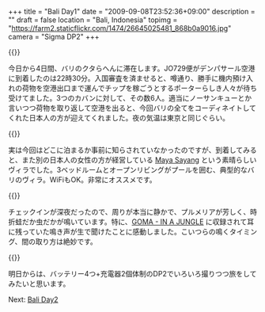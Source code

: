 +++
title = "Bali Day1"
date = "2009-09-08T23:52:36+09:00"
description = ""
draft = false
location  = "Bali, Indonesia"
topimg = "https://farm2.staticflickr.com/1474/26645025481_868b0a9016.jpg"
camera = "Sigma DP2"
+++

{{<flickr href="https://www.flickr.com/photos/fixbot/26645023041/" src="https://farm2.staticflickr.com/1505/26645023041_4beef2a773_b.jpg" title="SDIM0714">}}

今日から4日間、バリのクタらへんに滞在します。JO729便がデンパサール空港に到着したのは22時30分。入国審査を済ませると、噂通り、勝手に機内預け入れの荷物を空港出口まで運んでチップを稼ごうとするポーターらしき人々が待ち受けてました。3つのカバンに対して、その数6人。適当にノーサンキューとか言いつつ荷物を取り返して空港を出ると、今回バリの全てをコーディネイトしてくれた日本人の方が迎えてくれました。夜の気温は東京と同じぐらい。

{{<flickr href="https://www.flickr.com/photos/fixbot/26645024111/" src="https://farm2.staticflickr.com/1681/26645024111_c76a9de7c6_b.jpg" title="SDIM0716">}}

実は今回はどこに泊まるか事前に知らされていなかったのですが、到着してみると、また別の日本人の女性の方が経営している [Maya Sayang](http://www.mayasayang-bali.com/) という素晴らしいヴィラでした。3ベッドルームとオープンリビングがプールを囲む、典型的なバリのヴィラ。WiFiもOK。非常にオススメです。

{{<flickr href="https://www.flickr.com/photos/fixbot/26645024471/" src="https://farm2.staticflickr.com/1664/26645024471_8a2c1ccb1b_b.jpg" title="SDIM0732">}}

チェックインが深夜だったので、周りが本当に静かで、プルメリアが芳しく、時折蛙だか虫だかが鳴いています。特に、[GOMA - IN A JUNGLE](http://www.amazon.co.jp/JUNGLE-GOMA/dp/B0000C16WZ) に収録されて耳に残っていた鳴き声が生で聞けたことに感動しました。こいつらの鳴くタイミング、間の取り方は絶妙です。

{{<flickr href="https://www.flickr.com/photos/fixbot/26645025481/" src="https://farm2.staticflickr.com/1474/26645025481_868b0a9016_b.jpg" title="SDIM0736">}}

明日からは、バッテリー4つ+充電器2個体制のDP2でいろいろ撮りつつ旅をしてみたいと思います。

Next: [Bali Day2](/photo/bali-day2/)

